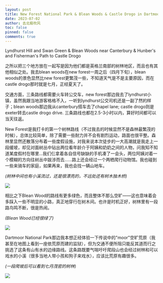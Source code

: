 ```yaml
---
layout: post
title: New Forest National Park & Blean Woods & Castle Drogo in Dartmoor National Park
date: 2023-07-02
author: 去北极吹风
toc: false
pinned: false
comments: true
---
```

Lyndhurst Hill and Swan Green & Blean Woods near Canterbury & Hunber's and Fisherman's Path to Castle Drogo

之所以把三个地方放在一起写是因为他们都是英格兰南部的树林地区，而且也有其他相似之处。我去blean woods在new forest一周之后（四月下旬），blean woods的景色显然比new forest更繁茂一些，不知道天气是不是主要原因，而在castle drogo那时就是七月，正经夏天了。

交通方面，三条路线都需要火车转公交车，new forest那边我去了lyndhurst小镇，虽然我跟当地游客格格不入，一听到lyndhurst公交司机还是一副了然的样子；blean woods那边我从canterbury搭车去了chapel lane; castle drogo则是exeter转去castle drogo drive. 三条路线也都在2.5-3小时以内，算好时间都可以当天往返。

New Forest是我打卡的第一个树林路线（不过我去的时候显然不是森林最繁茂的时候），总体比较简单，除了需要一些耐力并不会有剧烈运动，路面也很平整。森林里显然还散落分布着一些度假设施，对我来说本次徒步的一大高潮就是我走上一段缓坡，却见对面树丛中钻出两位看年龄介于阿姨和奶奶之间的人物，问我知不知道某度假村在哪里…我们仨拿着各自信号缺缺的手机凑了一会头，两位阿姨对着一个模糊的方向往树丛中跋涉而去……路上还会经过一个两栖爬行动物馆。我也碰到一些来骑车的家庭，如果再来，我也会找一辆山地车。

  *(树林中间也有小溪流过，还是很漂亮的，不远处还有树木独木桥)*

![](https://raw.githubusercontent.com/wkm-um/wkm-um.github.io/master/images/newforest_1.jpg)

相比之下Blean Wood的路线有更多绿色，而且整体不那么空旷——这也意味着会多踩入一些不明显的小路，真正地穿行在树木间。也许是时机正好，树林里有一段路鸟鸣不断，很是热闹。

  *(Blean Wood已经很绿了)*

![](https://raw.githubusercontent.com/wkm-um/wkm-um.github.io/master/images/blean_1.jpg)

Dartmoor National Park那边我本想正经体验一下传说中的"moor"空旷荒原（我甚至在地图上看到一座依荒原而建的监狱），但为交通不便所阻只能反其道而行之挑选了这条有山有水的边缘路线。这条路既要气喘吁吁爬段山也会经过树林和可以戏水的小溪（很多当地人带小孩和狗子来戏水），应该比荒原有趣很多。
 
  *(一段爬坡后可以看到七月茂密的树林)*
 
 ![](https://raw.githubusercontent.com/wkm-um/wkm-um.github.io/master/images/dartmoor_1.jpg)

